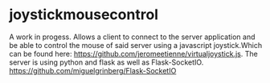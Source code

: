 # joystickmousecontrol

A work in progess. Allows a client to connect to the server application and be able to control the mouse of said server
using a javascript joystick.Which can be found here: https://github.com/jeromeetienne/virtualjoystick.js. The server is 
using python and flask as well as Flask-SocketIO. https://github.com/miguelgrinberg/Flask-SocketIO
